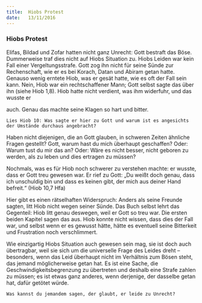 ```yaml
---
title:  Hiobs Protest
date:   13/11/2016
---
```


### Hiobs Protest

Elifas, Bildad und Zofar hatten nicht ganz Unrecht: Gott bestraft das Böse. Dummerweise traf dies nicht auf Hiobs Situation zu. Hiobs Leiden war kein Fall einer Vergeltungsstrafe. Gott zog ihn nicht für seine Sünde zur Rechenschaft, wie er es bei Korach, Datan und Abiram getan hatte. Genauso wenig erntete Hiob, was er gesät hatte, wie es oft der Fall sein kann. Nein, Hiob war ein rechtschaffener Mann; Gott selbst sagte das über ihn (siehe Hiob 1,8). Hiob hatte nicht verdient, was ihm widerfuhr, und das wusste er

auch. Genau das machte seine Klagen so hart und bitter.

`Lies Hiob 10: Was sagte er hier zu Gott und warum ist es angesichts der Umstände durchaus angebracht?`

Haben nicht diejenigen, die an Gott glauben, in schweren Zeiten ähnliche Fragen gestellt? Gott, warum hast du mich überhaupt geschaffen? Oder: Warum tust du mir das an? Oder: Wäre es nicht besser, nicht geboren zu werden, als zu leben und dies ertragen zu müssen?

Nochmals, was es für Hiob noch schwerer zu verstehen machte: er wusste, dass er Gott treu gewesen war. Er rief zu Gott: „Du weißt doch genau, dass ich unschuldig bin und dass es keinen gibt, der mich aus deiner Hand befreit.“ (Hiob 10,7 Hfa)

Hier gibt es einen rätselhaften Widerspruch: Anders als seine Freunde sagten, litt Hiob nicht wegen seiner Sünde. Das Buch selbst lehrt das Gegenteil: Hiob litt genau deswegen, weil er Gott so treu war. Die ersten beiden Kapitel sagen das aus. Hiob konnte nicht wissen, dass dies der Fall war, und selbst wenn er es gewusst hätte, hätte es eventuell seine Bitterkeit und Frustration noch verschlimmert.

Wie einzigartig Hiobs Situation auch gewesen sein mag, sie ist doch auch übertragbar, weil sie sich um die universelle Frage des Leides dreht – besonders, wenn das Leid überhaupt nicht im Verhältnis zum Bösen steht, das jemand möglicherweise getan hat. Es ist eine Sache, die Geschwindigkeitsbegrenzung zu übertreten und deshalb eine Strafe zahlen zu müssen; es ist etwas ganz anderes, wenn derjenige, der dasselbe getan hat, dafür getötet würde.

`Was kannst du jemandem sagen, der glaubt, er leide zu Unrecht?`